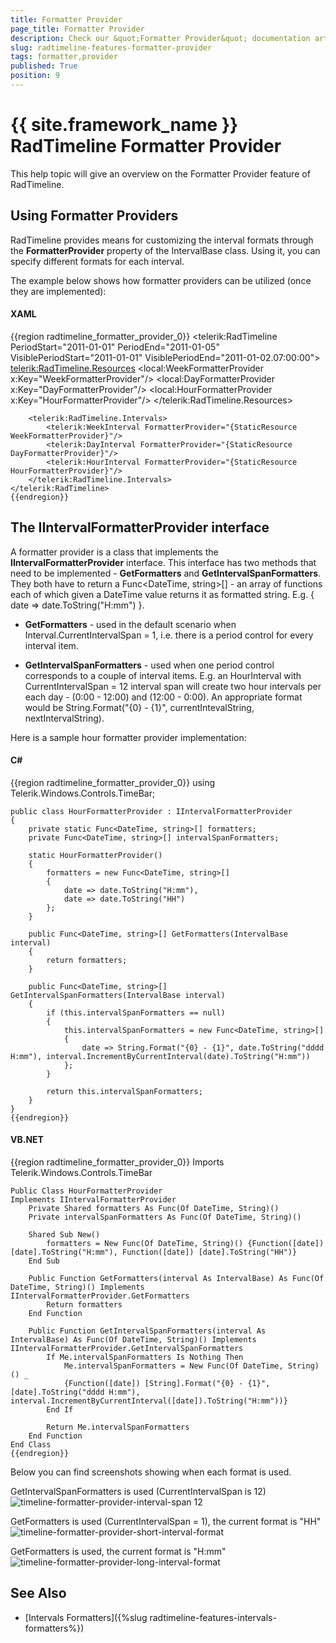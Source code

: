 ```yaml
---
title: Formatter Provider
page_title: Formatter Provider
description: Check our &quot;Formatter Provider&quot; documentation article for the RadTimeline {{ site.framework_name }} control.
slug: radtimeline-features-formatter-provider
tags: formatter,provider
published: True
position: 9
---
```


# {{ site.framework_name }} RadTimeline Formatter Provider

This help topic will give an overview on the Formatter Provider feature of RadTimeline.      

## Using Formatter Providers

RadTimeline provides means for customizing the interval formats through the __FormatterProvider__ property of the IntervalBase class. Using it, you can specify different formats for each interval.

The example below shows how formatter providers can be utilized (once they are implemented):

#### __XAML__

{{region radtimeline_formatter_provider_0}}
	<telerik:RadTimeline PeriodStart="2011-01-01"
	                    PeriodEnd="2011-01-05"
	                    VisiblePeriodStart="2011-01-01"
	                    VisiblePeriodEnd="2011-01-02.07:00:00">
	    <telerik:RadTimeline.Resources>
	        <local:WeekFormatterProvider x:Key="WeekFormatterProvider"/>
	        <local:DayFormatterProvider x:Key="DayFormatterProvider"/>
	        <local:HourFormatterProvider x:Key="HourFormatterProvider"/>
	    </telerik:RadTimeline.Resources>
	
	    <telerik:RadTimeline.Intervals>
	        <telerik:WeekInterval FormatterProvider="{StaticResource WeekFormatterProvider}"/>
	        <telerik:DayInterval FormatterProvider="{StaticResource DayFormatterProvider}"/>
	        <telerik:HourInterval FormatterProvider="{StaticResource HourFormatterProvider}"/>
	    </telerik:RadTimeline.Intervals>
	</telerik:RadTimeline>
	{{endregion}}

## The IIntervalFormatterProvider interface

A formatter provider is a class that implements the __IIntervalFormatterProvider__ interface. This interface has two methods that need to be implemented - __GetFormatters__ and __GetIntervalSpanFormatters__. They both have to return a Func<DateTime, string>[] - an array of functions each of which given a DateTime value returns it as formatted string. E.g. { date => date.ToString("H:mm") }.

* __GetFormatters__ - used in the default scenario when Interval.CurrentIntervalSpan = 1, i.e. there is a period control for every interval item.            

* __GetIntervalSpanFormatters__ - used when one period control corresponds to a couple of interval items. E.g. an HourInterval with CurrentIntervalSpan = 12 interval span will create two hour intervals per each day - (0:00 - 12:00) and (12:00 - 0:00). An appropriate format would be String.Format("{0} - {1}", currentIntevalString, nextIntervalString).
            
Here is a sample hour formatter provider implementation:

#### __C#__

{{region radtimeline_formatter_provider_0}}
	using  Telerik.Windows.Controls.TimeBar;
	
	public class HourFormatterProvider : IIntervalFormatterProvider
	{
	    private static Func<DateTime, string>[] formatters;
	    private Func<DateTime, string>[] intervalSpanFormatters;
	
	    static HourFormatterProvider()
	    {
	        formatters = new Func<DateTime, string>[]
	        {
	            date => date.ToString("H:mm"),
	            date => date.ToString("HH")
	        };
	    }
	
	    public Func<DateTime, string>[] GetFormatters(IntervalBase interval)
	    {
	        return formatters;
	    }
	
	    public Func<DateTime, string>[] GetIntervalSpanFormatters(IntervalBase interval)
	    {
	        if (this.intervalSpanFormatters == null)
	        {
	            this.intervalSpanFormatters = new Func<DateTime, string>[]
	            {
	                date => String.Format("{0} - {1}", date.ToString("dddd H:mm"), interval.IncrementByCurrentInterval(date).ToString("H:mm"))
	            };
	        }
	
	        return this.intervalSpanFormatters;
	    }
	}
	{{endregion}}

#### __VB.NET__

{{region radtimeline_formatter_provider_0}}
	Imports Telerik.Windows.Controls.TimeBar
	
	Public Class HourFormatterProvider
	Implements IIntervalFormatterProvider
	    Private Shared formatters As Func(Of DateTime, String)()
	    Private intervalSpanFormatters As Func(Of DateTime, String)()
	
	    Shared Sub New()
	        formatters = New Func(Of DateTime, String)() {Function([date]) [date].ToString("H:mm"), Function([date]) [date].ToString("HH")}
	    End Sub
	
	    Public Function GetFormatters(interval As IntervalBase) As Func(Of DateTime, String)() Implements IIntervalFormatterProvider.GetFormatters
	        Return formatters
	    End Function
	
	    Public Function GetIntervalSpanFormatters(interval As IntervalBase) As Func(Of DateTime, String)() Implements IIntervalFormatterProvider.GetIntervalSpanFormatters
	        If Me.intervalSpanFormatters Is Nothing Then
	            Me.intervalSpanFormatters = New Func(Of DateTime, String)() _
	            {Function([date]) [String].Format("{0} - {1}", [date].ToString("dddd H:mm"), interval.IncrementByCurrentInterval([date]).ToString("H:mm"))}
	        End If
	
	        Return Me.intervalSpanFormatters
	    End Function
	End Class
	{{endregion}}

Below you can find screenshots showing when each format is used.

GetIntervalSpanFormatters is used (CurrentIntervalSpan is 12)
![timeline-formatter-provider-interval-span 12](images/timeline-formatter-provider-interval-span12.png)

GetFormatters is used (CurrentIntervalSpan = 1), the current format is "HH"
![timeline-formatter-provider-short-interval-format](images/timeline-formatter-provider-short-interval-format.png)

GetFormatters is used, the current format is "H:mm"
![timeline-formatter-provider-long-interval-format](images/timeline-formatter-provider-long-interval-format.png)

## See Also

* [Intervals Formatters]({%slug radtimeline-features-intervals-formatters%}) 